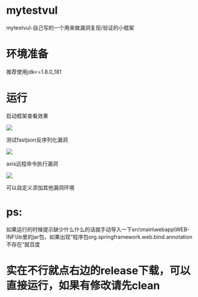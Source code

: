 # mytestvul
mytestvul-自己写的一个用来做漏洞复现/验证的小框架
# 环境准备
推荐使用jdk<=1.8.0_181
# 运行
启动框架查看效果

![](https://assets.baklib.com/t/3f5cfd6c-1cc9-46dd-b035-da429b349cd0/u/233c4a2d-9207-42d6-9b81-cfb0436aae6f/image1606977207105.png)

测试fastjson反序列化漏洞

![](https://assets.baklib.com/t/3f5cfd6c-1cc9-46dd-b035-da429b349cd0/u/233c4a2d-9207-42d6-9b81-cfb0436aae6f/image1606895403689.png)

axis远程命令执行漏洞

![](https://assets.baklib.com/t/3f5cfd6c-1cc9-46dd-b035-da429b349cd0/u/233c4a2d-9207-42d6-9b81-cfb0436aae6f/image1606977356446.png)

可以自定义添加其他漏洞环境


# ps:
如果运行的时候提示缺少什么什么的话就手动导入一下src\main\webapp\WEB-INF\lib里的jar包，如果出现“程序包org.springframework.web.bind.annotation不存在”就百度

# 实在不行就点右边的release下载，可以直接运行，如果有修改请先clean
